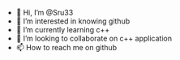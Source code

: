 - 👋 Hi, I’m @Sru33
- 👀 I’m interested in knowing github
- 🌱 I’m currently learning c++
- 💞️ I’m looking to collaborate on c++ application
- 📫 How to reach me on github

<!---
Sru33/Sru33 is a ✨ special ✨ repository because its `README.md` (this file) appears on your GitHub profile.
You can click the Preview link to take a look at your changes.
--->
